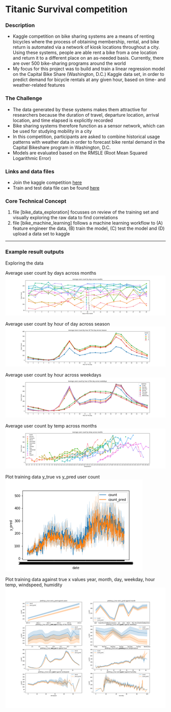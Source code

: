 # Titanic Survival competition

### Description
- Kaggle competition on bike sharing systems are a means of renting bicycles where the process of obtaining membership, rental, and bike return is automated via a network of kiosk locations throughout a city. Using these systems, people are able rent a bike from a one location and return it to a different place on an as-needed basis. Currently, there are over 500 bike-sharing programs around the world
- My focus for this project was to build and train a linear regression model on the Capital Bike Share (Washington, D.C.) Kaggle data set, in order to predict demand for bicycle rentals at any given hour, based on time- and weather-related features



### The Challenge
- The data generated by these systems makes them attractive for researchers because the duration of travel, departure location, arrival location, and time elapsed is explicitly recorded
- Bike sharing systems therefore function as a sensor network, which can be used for studying mobility in a city
- In this competition, participants are asked to combine historical usage patterns with weather data in order to forecast bike rental demand in the Capital Bikeshare program in Washington, D.C.
- Models are evaluated based on the RMSLE (Root Mean Squared Logarithmic Error)

### Links and data files
- Join the kaggle competition [here](https://www.kaggle.com/c/bike-sharing-demand/overview)
- Train and test data file can be found [here](https://www.kaggle.com/c/bike-sharing-demand/data)

### Core Technical Concept
1. file [bike_data_exploration] focusses on review of the training set and visually exploring the raw data to find correlations
2. file [bike_machine_learning] follows a machine learning workflow to
(A) feature engineer the data, (B) train the model, (C) test the model and (D) upload a data set to kaggle

____________

### Example result outputs
Exploring the data

Average user count by days across months
![Average user count by days across months](plots/average_users_count_by_days_across_months.png)

Average user count by hour of day across season
![Average user count by hour of day across season](plots/average_users_count_by_hour_across_season.png)

Average user count by hour across weekdays
![Average user count by hour across weekdays](plots/average_users_count_by_hour_across_weekdays.png)

Average user count by temp across months
![Average user count by temp across months](plots/average_users_count_by_temp_across_months.png)

Plot training data y_true vs y_pred user count
![user count](plots/train_y_pred_y_true.png)

Plot training data against true x values year, month, day, weekday, hour temp, windspeed, humidity
![training data](plots/training_data.png)
